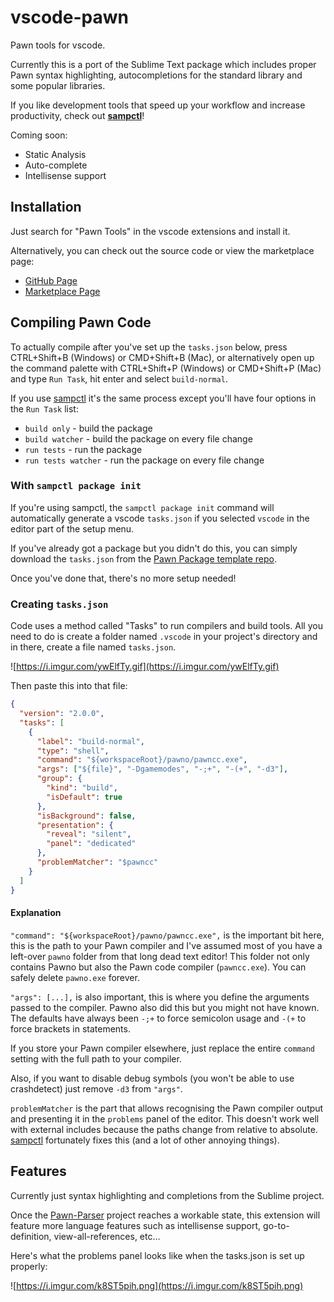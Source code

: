 # vscode-pawn

Pawn tools for vscode.

Currently this is a port of the Sublime Text package which includes proper Pawn
syntax highlighting, autocompletions for the standard library and some popular
libraries.

If you like development tools that speed up your workflow and increase
productivity, check out **[sampctl](http://bit.ly/sampctl-thread)**!

Coming soon:

* Static Analysis
* Auto-complete
* Intellisense support

## Installation

Just search for "Pawn Tools" in the vscode extensions and install it.

Alternatively, you can check out the source code or view the marketplace page:

* [GitHub Page](https://github.com/Southclaws/vscode-pawn)
* [Marketplace Page](https://marketplace.visualstudio.com/items?itemName=southclaws.vscode-pawn)

## Compiling Pawn Code

To actually compile after you've set up the `tasks.json` below, press
CTRL+Shift+B (Windows) or CMD+Shift+B (Mac), or alternatively open up the
command palette with CTRL+Shift+P (Windows) or CMD+Shift+P (Mac) and type
`Run Task`, hit enter and select `build-normal`.

If you use [sampctl](http://bit.ly/sampctl) it's the same process except you'll
have four options in the `Run Task` list:

* `build only` - build the package
* `build watcher` - build the package on every file change
* `run tests` - run the package
* `run tests watcher` - run the package on every file change

### With `sampctl package init`

If you're using sampctl, the `sampctl package init` command will automatically
generate a vscode `tasks.json` if you selected `vscode` in the editor part of
the setup menu.

If you've already got a package but you didn't do this, you can simply download
the `tasks.json` from the
[Pawn Package template repo](https://github.com/Southclaws/pawn-package-template/blob/master/.vscode/tasks.json).

Once you've done that, there's no more setup needed!

### Creating `tasks.json`

Code uses a method called "Tasks" to run compilers and build tools. All you need
to do is create a folder named `.vscode` in your project's directory and in
there, create a file named `tasks.json`.

![https://i.imgur.com/ywElfTy.gif](https://i.imgur.com/ywElfTy.gif)

Then paste this into that file:

```json
{
  "version": "2.0.0",
  "tasks": [
    {
      "label": "build-normal",
      "type": "shell",
      "command": "${workspaceRoot}/pawno/pawncc.exe",
      "args": ["${file}", "-Dgamemodes", "-;+", "-(+", "-d3"],
      "group": {
        "kind": "build",
        "isDefault": true
      },
      "isBackground": false,
      "presentation": {
        "reveal": "silent",
        "panel": "dedicated"
      },
      "problemMatcher": "$pawncc"
    }
  ]
}
```

#### Explanation

`"command": "${workspaceRoot}/pawno/pawncc.exe",` is the important bit here,
this is the path to your Pawn compiler and I've assumed most of you have a
left-over `pawno` folder from that long dead text editor! This folder not only
contains Pawno but also the Pawn code compiler (`pawncc.exe`). You can safely
delete `pawno.exe` forever.

`"args": [...],` is also important, this is where you define the arguments
passed to the compiler. Pawno also did this but you might not have known. The
defaults have always been `-;+` to force semicolon usage and `-(+` to force
brackets in statements.

If you store your Pawn compiler elsewhere, just replace the entire `command`
setting with the full path to your compiler.

Also, if you want to disable debug symbols (you won't be able to use
crashdetect) just remove `-d3` from `"args"`.

`problemMatcher` is the part that allows recognising the Pawn compiler output
and presenting it in the `problems` panel of the editor. This doesn't work well
with external includes because the paths change from relative to absolute.
[sampctl](http://bit.ly/sampctl-thread) fortunately fixes this (and a lot of
other annoying things).

## Features

Currently just syntax highlighting and completions from the Sublime project.

Once the [Pawn-Parser](https://github.com/Southclaws/pawn-parser) project
reaches a workable state, this extension will feature more language features
such as intellisense support, go-to-definition, view-all-references, etc...

Here's what the problems panel looks like when the tasks.json is set up
properly:

![https://i.imgur.com/k8ST5pih.png](https://i.imgur.com/k8ST5pih.png)
